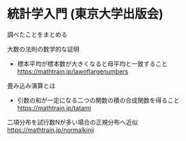 # 統計学入門 (東京大学出版会)
調べたことをまとめる  

大数の法則の数学的な証明  
- 標本平均が標本数が大きくなると母平均と一致すること  
https://mathtrain.jp/lawoflargenumbers  

畳み込み演算とは  
- 引数の和が一定になる二つの関数の積の合成関数を得ること  
https://mathtrain.jp/tatami  

二項分布を試行数Nが多い場合の正規分布へ近似  
https://mathtrain.jp/normalkinji  

